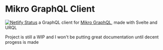 # Mikro GraphQL Client

[![Netlify Status](https://api.netlify.com/api/v1/badges/a2cb24de-7610-4b29-b62e-2925a41b5735/deploy-status)](https://app.netlify.com/sites/mikro-graphql-client/deploys)
a GraphQL client for [Mikro GraphQL](https://github.com/dodiameer/mikro-graphql), made with Svelte and URQL

Project is still a WIP and I won't be putting great documentation until decent progess is made
